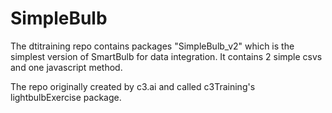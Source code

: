 # SimpleBulb

The dtitraining repo contains packages "SimpleBulb_v2" which is the simplest version of SmartBulb for data integration. It contains 2 simple csvs and one javascript method.

The repo originally created by c3.ai and called c3Training's lightbulbExercise package.



